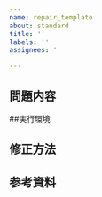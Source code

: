 ```yaml
---
name: repair_template
about: standard
title: ''
labels: ''
assignees: ''

---
```


## 問題内容


##実行環境


## 修正方法


## 参考資料
